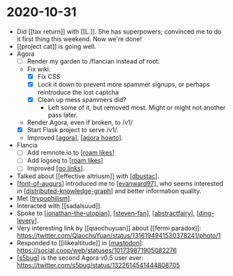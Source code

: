 # 2020-10-31

- Did [[tax return]] with [[L.]]. She has superpowers; convinced me to do it first thing this weekend. Now we're done!
- [[project cat]] is going well.
- Agora
  - [ ] Render my garden to /flancian instead of root.
  - Fix wiki:
    - [x] Fix CSS
    - [x] Lock it down to prevent more spammer signups, or perhaps reintroduce the lost captcha
    - [x] Clean up mess spammers did?
      - Left some of it, but removed most. Might or might not another pass later.
  - Render Agora, even if broken, to /v1/
  - [x] Start Flask project to serve /v1/.
  - Improved [[agora]], [[agora howto]].
- Flancia
  - [ ] Add remnote.io to [[roam likes]]
  - [ ] Add logseq to [[roam likes]]
  - [ ] Improved [[go links]].
- Talked about [[effective altriusm]] with [[dbustac]].
- [[font-of-augurs]] introduced me to [[evanward97]], who seems interested in [[distributed-knowledge-graph]] and better information quality.
- Met [[trypophilism]].
- Interacted with [[sadalsuud]].
- Spoke to [[jonathan-the-utopian]], [[steven-fan]], [[abstractfairy]], [[ding-levery]].
- Very interesting link by [[qiaochuyuan]] about [[fermi paradox]]: https://twitter.com/QiaochuYuan/status/1316194941530378241/photo/1
- Responded to [[ilikealtitude]] in [[mastodon]]: https://social.coop/web/statuses/101739871905082276
- [[s5bug]] is the second Agora v0.5 user ever: https://twitter.com/s5bug/status/1322614541444808705

[//begin]: # "Autogenerated link references for markdown compatibility"
[agora]: ../agora "Agora"
[agora howto]: ../agora-howto "Agora Howto"
[roam likes]: ../roam-likes "Roam Likes"
[go links]: ../go-links "Go Links"
[dbustac]: ../dbustac "Dbustac"
[font-of-augurs]: ../font-of-augurs "Font of Augurs"
[evanward97]: ../evanward97 "Evanward97"
[distributed-knowledge-graph]: ../distributed-knowledge-graph "Distributed Knowledge Graph"
[trypophilism]: ../trypophilism "Trypophilism"
[jonathan-the-utopian]: ../jonathan-the-utopian "Jonathan the Utopian"
[steven-fan]: ../steven-fan "Steven Fan"
[abstractfairy]: ../abstractfairy "AbstractFairy"
[ding-levery]: ../ding-levery "Ding Levery"
[mastodon]: ../mastodon "Mastodon"
[s5bug]: ../s5bug "S5bug"
[//end]: # "Autogenerated link references"